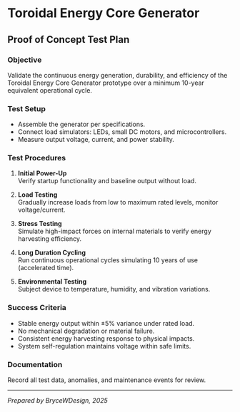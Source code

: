 # Toroidal Energy Core Generator  
## Proof of Concept Test Plan

### Objective
Validate the continuous energy generation, durability, and efficiency of the Toroidal Energy Core Generator prototype over a minimum 10-year equivalent operational cycle.

### Test Setup
- Assemble the generator per specifications.
- Connect load simulators: LEDs, small DC motors, and microcontrollers.
- Measure output voltage, current, and power stability.

### Test Procedures
1. **Initial Power-Up**  
   Verify startup functionality and baseline output without load.

2. **Load Testing**  
   Gradually increase loads from low to maximum rated levels, monitor voltage/current.

3. **Stress Testing**  
   Simulate high-impact forces on internal materials to verify energy harvesting efficiency.

4. **Long Duration Cycling**  
   Run continuous operational cycles simulating 10 years of use (accelerated time).

5. **Environmental Testing**  
   Subject device to temperature, humidity, and vibration variations.

### Success Criteria
- Stable energy output within ±5% variance under rated load.
- No mechanical degradation or material failure.
- Consistent energy harvesting response to physical impacts.
- System self-regulation maintains voltage within safe limits.

### Documentation
Record all test data, anomalies, and maintenance events for review.

---

*Prepared by BryceWDesign, 2025*
